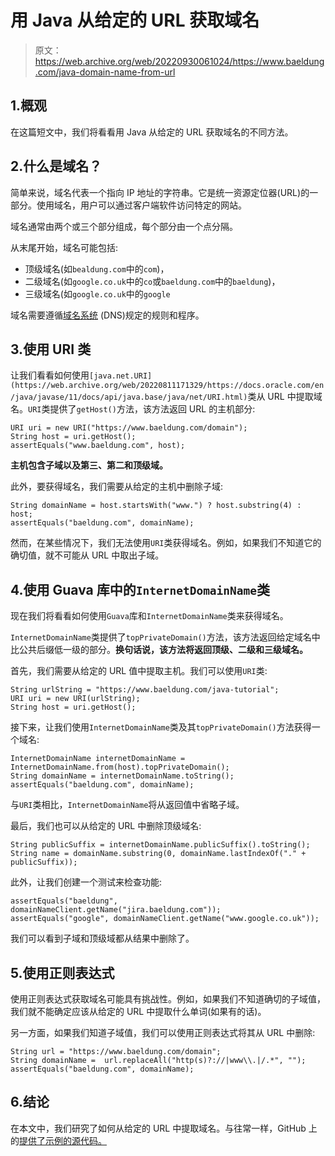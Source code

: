 # 用 Java 从给定的 URL 获取域名

> 原文：<https://web.archive.org/web/20220930061024/https://www.baeldung.com/java-domain-name-from-url>

## 1.概观

在这篇短文中，我们将看看用 Java 从给定的 URL 获取域名的不同方法。

## 2.什么是域名？

简单来说，域名代表一个指向 IP 地址的字符串。它是统一资源定位器(URL)的一部分。使用域名，用户可以通过客户端软件访问特定的网站。

域名通常由两个或三个部分组成，每个部分由一个点分隔。

从末尾开始，域名可能包括:

*   顶级域名(如`bealdung.com`中的`com`)，
*   二级域名(如`google.co.uk`中的`co`或`baeldung.com`中的`baeldung`)，
*   三级域名(如`google.co.uk`中的`google`

域名需要遵循[域名系统](/web/20220811171329/https://www.baeldung.com/cs/dns-intro) (DNS)规定的规则和程序。

## 3.使用 URI 类

让我们看看如何使用`[java.net.URI](https://web.archive.org/web/20220811171329/https://docs.oracle.com/en/java/javase/11/docs/api/java.base/java/net/URI.html)`类从 URL 中提取域名。`URI`类提供了`getHost()`方法，该方法返回 URL 的主机部分:

```
URI uri = new URI("https://www.baeldung.com/domain");
String host = uri.getHost();
assertEquals("www.baeldung.com", host);
```

**主机包含子域以及第三、第二和顶级域。**

此外，要获得域名，我们需要从给定的主机中删除子域:

```
String domainName = host.startsWith("www.") ? host.substring(4) : host;
assertEquals("baeldung.com", domainName);
```

然而，在某些情况下，我们无法使用`URI`类获得域名。例如，如果我们不知道它的确切值，就不可能从 URL 中取出子域。

## 4.使用 Guava 库中的`InternetDomainName`类

现在我们将看看如何使用`Guava`库和`InternetDomainName`类来获得域名。

`InternetDomainName`类提供了`topPrivateDomain()`方法，该方法返回给定域名中比公共后缀低一级的部分。**换句话说，该方法将返回顶级、二级和三级域名。**

首先，我们需要从给定的 URL 值中提取主机。我们可以使用`URI`类:

```
String urlString = "https://www.baeldung.com/java-tutorial";
URI uri = new URI(urlString);
String host = uri.getHost();
```

接下来，让我们使用`InternetDomainName`类及其`topPrivateDomain()`方法获得一个域名:

```
InternetDomainName internetDomainName = InternetDomainName.from(host).topPrivateDomain(); 
String domainName = internetDomainName.toString(); 
assertEquals("baeldung.com", domainName);
```

与`URI`类相比，`InternetDomainName`将从返回值中省略子域。

最后，我们也可以从给定的 URL 中删除顶级域名:

```
String publicSuffix = internetDomainName.publicSuffix().toString();
String name = domainName.substring(0, domainName.lastIndexOf("." + publicSuffix));
```

此外，让我们创建一个测试来检查功能:

```
assertEquals("baeldung", domainNameClient.getName("jira.baeldung.com"));
assertEquals("google", domainNameClient.getName("www.google.co.uk"));
```

我们可以看到子域和顶级域都从结果中删除了。

## 5.使用正则表达式

使用正则表达式获取域名可能具有挑战性。例如，如果我们不知道确切的子域值，我们就不能确定应该从给定的 URL 中提取什么单词(如果有的话)。

另一方面，如果我们知道子域值，我们可以使用正则表达式将其从 URL 中删除:

```
String url = "https://www.baeldung.com/domain";
String domainName =  url.replaceAll("http(s)?://|www\\.|/.*", "");
assertEquals("baeldung.com", domainName);
```

## 6.结论

在本文中，我们研究了如何从给定的 URL 中提取域名。与往常一样，GitHub 上的[提供了示例的源代码。](https://web.archive.org/web/20220811171329/https://github.com/eugenp/tutorials/tree/master/core-java-modules/core-java-networking-3)